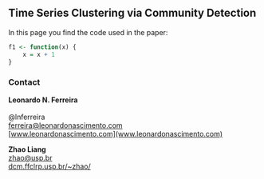 ## Time Series Clustering via Community Detection
In this page you find the code used in the paper:


```R
f1 <- function(x) {
	x = x + 1
}
```

### Contact

**Leonardo N. Ferreira**<br>  
@lnferreira<br>
[ferreira@leonardonascimento.com](ferreira@leonardonascimento.com)<br>
[www.leonardonascimento.com](www.leonardonascimento.com)

**Zhao Liang**<br>
[zhao@usp.br](zhao@usp.br)<br>
[dcm.ffclrp.usp.br/~zhao/](dcm.ffclrp.usp.br/~zhao/)
